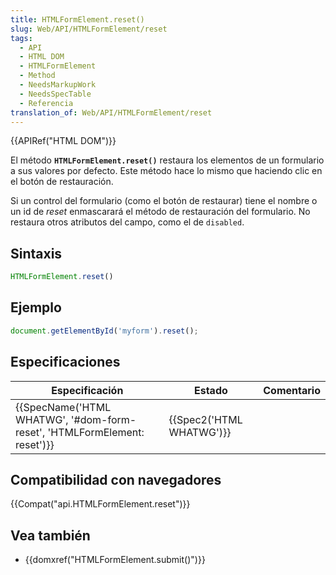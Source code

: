 ```yaml
---
title: HTMLFormElement.reset()
slug: Web/API/HTMLFormElement/reset
tags:
  - API
  - HTML DOM
  - HTMLFormElement
  - Method
  - NeedsMarkupWork
  - NeedsSpecTable
  - Referencia
translation_of: Web/API/HTMLFormElement/reset
---
```

{{APIRef("HTML DOM")}}

El método **`HTMLFormElement.reset()`** restaura los elementos de un formulario a sus valores por defecto. Este método hace lo mismo que haciendo clic en el botón de restauración.

Si un control del formulario (como el botón de restaurar) tiene el nombre o un id de _reset_ enmascarará el método de restauración del formulario. No restaura otros atributos del campo, como el de `disabled`.

## Sintaxis

```js
HTMLFormElement.reset()
```

## Ejemplo

```js
document.getElementById('myform').reset();
```

## Especificaciones

| Especificación                                                                                   | Estado                           | Comentario |
| ------------------------------------------------------------------------------------------------ | -------------------------------- | ---------- |
| {{SpecName('HTML WHATWG', '#dom-form-reset', 'HTMLFormElement: reset')}} | {{Spec2('HTML WHATWG')}} |            |

## Compatibilidad con navegadores

{{Compat("api.HTMLFormElement.reset")}}

## Vea también

- {{domxref("HTMLFormElement.submit()")}}
